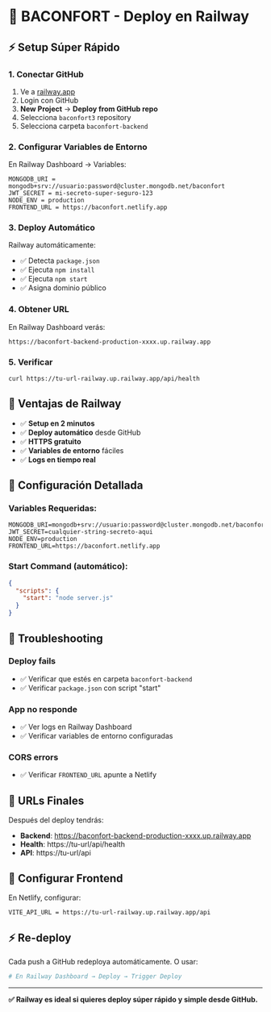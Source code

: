 # 🚀 BACONFORT - Deploy en Railway

## ⚡ Setup Súper Rápido

### 1. Conectar GitHub

1. Ve a [railway.app](https://railway.app)
2. Login con GitHub
3. **New Project** → **Deploy from GitHub repo**
4. Selecciona `baconfort3` repository
5. Selecciona carpeta `baconfort-backend`

### 2. Configurar Variables de Entorno

En Railway Dashboard → Variables:

```
MONGODB_URI = mongodb+srv://usuario:password@cluster.mongodb.net/baconfort
JWT_SECRET = mi-secreto-super-seguro-123
NODE_ENV = production
FRONTEND_URL = https://baconfort.netlify.app
```

### 3. Deploy Automático

Railway automáticamente:
- ✅ Detecta `package.json`
- ✅ Ejecuta `npm install`
- ✅ Ejecuta `npm start`
- ✅ Asigna dominio público

### 4. Obtener URL

En Railway Dashboard verás:
```
https://baconfort-backend-production-xxxx.up.railway.app
```

### 5. Verificar

```bash
curl https://tu-url-railway.up.railway.app/api/health
```

## 🎯 Ventajas de Railway

- ✅ **Setup en 2 minutos**
- ✅ **Deploy automático** desde GitHub
- ✅ **HTTPS gratuito**
- ✅ **Variables de entorno** fáciles
- ✅ **Logs en tiempo real**

## 🔧 Configuración Detallada

### Variables Requeridas:
```env
MONGODB_URI=mongodb+srv://usuario:password@cluster.mongodb.net/baconfort
JWT_SECRET=cualquier-string-secreto-aqui
NODE_ENV=production
FRONTEND_URL=https://baconfort.netlify.app
```

### Start Command (automático):
```json
{
  "scripts": {
    "start": "node server.js"
  }
}
```

## 🐛 Troubleshooting

### Deploy fails
- ✅ Verificar que estés en carpeta `baconfort-backend`
- ✅ Verificar `package.json` con script "start"

### App no responde
- ✅ Ver logs en Railway Dashboard
- ✅ Verificar variables de entorno configuradas

### CORS errors
- ✅ Verificar `FRONTEND_URL` apunte a Netlify

## 🔗 URLs Finales

Después del deploy tendrás:
- **Backend**: https://baconfort-backend-production-xxxx.up.railway.app
- **Health**: https://tu-url/api/health
- **API**: https://tu-url/api

## 📱 Configurar Frontend

En Netlify, configurar:
```
VITE_API_URL = https://tu-url-railway.up.railway.app/api
```

## ⚡ Re-deploy

Cada push a GitHub redeploya automáticamente. O usar:
```bash
# En Railway Dashboard → Deploy → Trigger Deploy
```

---

**✅ Railway es ideal si quieres deploy súper rápido y simple desde GitHub.**
